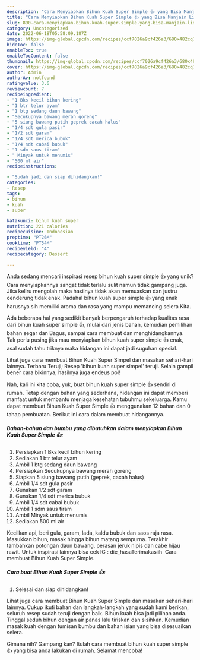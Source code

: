 ```yaml
---
description: "Cara Menyiapkan Bihun Kuah Super Simple 👍 yang Bisa Manjain Lidah"
title: "Cara Menyiapkan Bihun Kuah Super Simple 👍 yang Bisa Manjain Lidah"
slug: 890-cara-menyiapkan-bihun-kuah-super-simple-yang-bisa-manjain-lidah
category: Uncategorized
date: 2022-06-18T05:58:09.187Z
image: https://img-global.cpcdn.com/recipes/ccf7026a9cf426a3/680x482cq70/bihun-kuah-super-simple-foto-resep-utama.jpg
hideToc: false
enableToc: true
enableTocContent: false
thumbnail: https://img-global.cpcdn.com/recipes/ccf7026a9cf426a3/680x482cq70/bihun-kuah-super-simple-foto-resep-utama.jpg
cover: https://img-global.cpcdn.com/recipes/ccf7026a9cf426a3/680x482cq70/bihun-kuah-super-simple-foto-resep-utama.jpg
author: Admin
authorAv: notfound
ratingvalue: 3.6
reviewcount: 7
recipeingredient:
- "1 Bks kecil bihun kering"
- "1 btr telur ayam"
- "1 btg sedang daun bawang"
- "Secukupnya bawang merah goreng"
- "5 siung bawang putih geprek cacah halus"
- "1/4 sdt gula pasir"
- "1/2 sdt garam"
- "1/4 sdt merica bubuk"
- "1/4 sdt cabai bubuk"
- "1 sdm saus tiram"
- " Minyak untuk menumis"
- "500 ml air"
recipeinstructions:

- "Sudah jadi dan siap dihidangkan!"
categories:
- Resep
tags:
- bihun
- kuah
- super

katakunci: bihun kuah super 
nutrition: 221 calories
recipecuisine: Indonesian
preptime: "PT26M"
cooktime: "PT54M"
recipeyield: "4"
recipecategory: Dessert

---
```





Anda sedang mencari inspirasi resep bihun kuah super simple 👍 yang unik? Cara menyiapkannya sangat tidak terlalu sulit namun tidak gampang juga. Jika keliru mengolah maka hasilnya tidak akan memuaskan dan justru cenderung tidak enak. Padahal bihun kuah super simple 👍 yang enak harusnya sih memiliki aroma dan rasa yang mampu memancing selera Kita.





Ada beberapa hal yang sedikit banyak berpengaruh terhadap kualitas rasa dari bihun kuah super simple 👍, mulai dari jenis bahan, kemudian pemilihan bahan segar dan Bagus, sampai cara membuat dan menghidangkannya. Tak perlu pusing jika mau menyiapkan bihun kuah super simple 👍 enak,      asal sudah tahu triknya maka hidangan ini dapat jadi suguhan spesial.














Lihat juga cara membuat Bihun Kuah Super Simpel dan masakan sehari-hari lainnya. Terbaru Teruji; Resep &#39;bihun kuah super simpel&#39; teruji. Selain gampil bener cara bikinnya, hasilnya juga endeus pol!






Nah, kali ini kita coba, yuk, buat bihun kuah super simple 👍 sendiri di rumah. Tetap dengan bahan yang sederhana, hidangan ini dapat memberi manfaat untuk membantu menjaga kesehatan tubuhmu sekeluarga. Kamu dapat membuat Bihun Kuah Super Simple 👍 menggunakan 12 bahan dan 0 tahap pembuatan. Berikut ini cara dalam membuat hidangannya.

<!--inarticleads1-->

##### Bahan-bahan dan bumbu yang dibutuhkan dalam menyiapkan Bihun Kuah Super Simple 👍:

1. Persiapkan 1 Bks kecil bihun kering
1. Sediakan 1 btr telur ayam
1. Ambil 1 btg sedang daun bawang
1. Persiapkan Secukupnya bawang merah goreng
1. Siapkan 5 siung bawang putih (geprek, cacah halus)
1. Ambil 1/4 sdt gula pasir
1. Gunakan 1/2 sdt garam
1. Gunakan 1/4 sdt merica bubuk
1. Ambil 1/4 sdt cabai bubuk
1. Ambil 1 sdm saus tiram
1. Ambil  Minyak untuk menumis
1. Sediakan 500 ml air


Kecilkan api, beri gula, garam, lada, kaldu bubuk dan saos raja rasa. Masukkan bihun, masak hingga bihun matang sempurna. Terakhir tambahkan potongan daun bawang, perasan jeruk nipis dan cabe hijau rawit. Untuk inspirasi lainnya bisa cek IG : die_hasaTerimakasiih ️ Cara membuat Bihun Kuah Super Simple. 

<!--inarticleads2-->

##### Cara buat Bihun Kuah Super Simple 👍:


1. Selesai dan siap dihidangkan!

Lihat juga cara membuat Bihun Kuah Super Simple dan masakan sehari-hari lainnya. Cukup ikuti bahan dan langkah-langkah yang sudah kami berikan, seluruh resep sudah teruji dengan baik. Bihun kuah bisa jadi pilihan anda. Tinggal seduh bihun dengan air panas lalu tiriskan dan sisihkan. Kemudian masak kuah dengan tumisan bumbu dan bahan isian yang bisa disesuaikan selera. 

Gimana nih? Gampang kan? Itulah cara membuat bihun kuah super simple 👍 yang bisa anda lakukan di rumah. Selamat mencoba!
